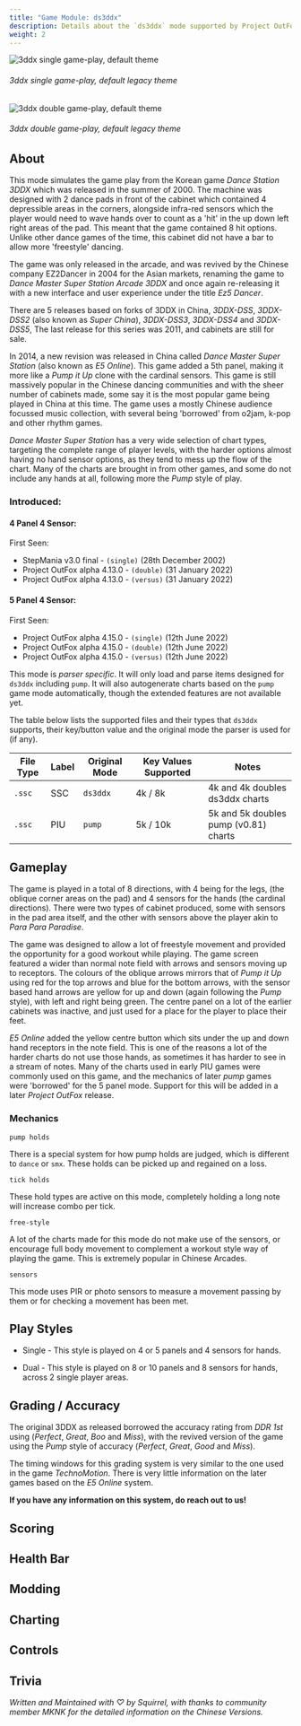 ```yaml
---
title: "Game Module: ds3ddx"
description: Details about the `ds3ddx` mode supported by Project OutFox.
weight: 2
---
```


![3ddx single game-play, default theme](/user-guide/3dds1gameplayold.png)
###### 3ddx single game-play, default legacy theme

![3ddx double game-play, default theme](/user-guide/3dds2gameplayold.png)
###### 3ddx double game-play, default legacy theme

## About

This mode simulates the game play from the Korean game _Dance Station 3DDX_ which was released in the summer of 2000. The machine was designed with 2 dance pads in front of the cabinet which contained 4 depressible areas in the corners, alongside infra-red sensors which the player would need to wave hands over to count as a 'hit' in the up down left right areas of the pad. This meant that the game contained 8 hit options. Unlike other dance games of the time, this cabinet did not have a bar to allow more 'freestyle' dancing.

The game was only released in the arcade, and was revived by the Chinese company EZ2Dancer in 2004 for the Asian markets, renaming the game to _Dance Master Super Station Arcade 3DDX_ and once again re-releasing it with a new interface and user experience under the title _Ez5 Dancer_. 

There are 5 releases based on forks of 3DDX in China, _3DDX-DSS_, _3DDX-DSS2_ (also known as _Super China_), _3DDX-DSS3_, _3DDX-DSS4_ and _3DDX-DSS5_, The last release for this series was 2011, and cabinets are still for sale.

In 2014, a new revision was released in China called _Dance Master Super Station_ (also known as _E5 Online_). This game added a 5th panel, making it more like a _Pump it Up_ clone with the cardinal sensors. This game is still massively popular in the Chinese dancing communities and with the sheer number of cabinets made, some say it is the most popular game being played in China at this time. The game uses a mostly Chinese audience focussed music collection, with several being 'borrowed' from o2jam, k-pop and other rhythm games.

_Dance Master Super Station_ has a very wide selection of chart types, targeting the complete range of player levels, with the harder options almost having no hand sensor options, as they tend to mess up the flow of the chart. Many of the charts are brought in from other games, and some do not include any hands at all, following more the _Pump_ style of play.


### Introduced:
#### 4 Panel 4 Sensor:

First Seen:
 * StepMania v3.0 final - ``(single)`` (28th December 2002)
 * Project OutFox alpha 4.13.0 - ``(double)`` (31 January 2022)
 * Project OutFox alpha 4.13.0 - ``(versus)`` (31 January 2022)

#### 5 Panel 4 Sensor:

First Seen:
 * Project OutFox alpha 4.15.0 - ``(single)`` (12th June 2022)
 * Project OutFox alpha 4.15.0 - ``(double)`` (12th June 2022)
 * Project OutFox alpha 4.15.0 - ``(versus)`` (12th June 2022)

This mode is _parser specific_. It will only load and parse items designed for `ds3ddx` including `pump`. It will also autogenerate charts based on the ``pump`` game mode automatically, though the extended features are not available yet.

The table below lists the supported files and their types that ``ds3ddx`` supports, their key/button value and the original mode the parser is used for (if any).

File Type|Label|Original Mode|Key Values Supported|Notes 
------------|-------------|-------------|-------------|-------------|
 ``.ssc`` | SSC | ``ds3ddx`` | 4k / 8k | 4k and 4k doubles ds3ddx charts
 ``.ssc`` | PIU | ``pump`` | 5k / 10k | 5k and 5k doubles pump (v0.81) charts

## Gameplay

The game is played in a total of 8 directions, with 4 being for the legs, (the oblique corner areas on the pad) and 4 sensors for the hands (the cardinal directions). There were two types of cabinet produced, some with sensors in the pad area itself, and the other with sensors above the player akin to _Para Para Paradise_. 

The game was designed to allow a lot of freestyle movement and provided the opportunity for a good workout while playing. The game screen featured a wider than normal note field with arrows and sensors moving up to receptors. The colours of the oblique arrows mirrors that of _Pump it Up_ using red for the top arrows and blue for the bottom arrows, with the sensor based hand arrows are yellow for up and down (again following the _Pump_ style), with left and right being green. The centre panel on a lot of the earlier cabinets was inactive, and just used for a place for the player to place their feet. 

_E5 Online_ added the yellow centre button which sits under the up and down hand receptors in the note field. This is one of the reasons a lot of the harder charts do not use those hands, as sometimes it has harder to see in a stream of notes. Many of the charts used in early PIU games were commonly used on this game, and the mechanics of later _pump_ games were 'borrowed' for the 5 panel mode. Support for this will be added in a later _Project OutFox_ release.

### Mechanics

``pump holds`` 

There is a special system for how pump holds are judged, which is different to ``dance`` or ``smx``. These holds can be picked up and regained on a loss.

``tick holds`` 

These hold types are active on this mode, completely holding a long note will increase combo per tick.

``free-style`` 

A lot of the charts made for this mode do not make use of the sensors, or encourage full body movement to complement a workout style way of playing the game. This is extremely popular in Chinese Arcades.

``sensors`` 

This mode uses PIR or photo sensors to measure a movement passing by them or for checking a movement has been met.

## Play Styles

 * Single - This style is played on 4 or 5 panels and 4 sensors for hands. 
  
 * Dual - This style is played on 8 or 10 panels and 8 sensors for hands, across 2 single player areas.

## Grading / Accuracy

The original 3DDX as released borrowed the accuracy rating from _DDR 1st_ using (_Perfect_, _Great_, _Boo_ and _Miss_), with the revived version of the game using the _Pump_ style of accuracy (_Perfect_, _Great_, _Good_ and _Miss_).

The timing windows for this grading system is very similar to the one used in the game _TechnoMotion_. There is very little information on the later games based on the _E5 Online_ system. 

**If you have any information on this system, do reach out to us!**

## Scoring

## Health Bar

## Modding

## Charting

## Controls

## Trivia

_Written and Maintained with ♡ by Squirrel, with thanks to community member MKNK for the detailed information on the Chinese Versions._
